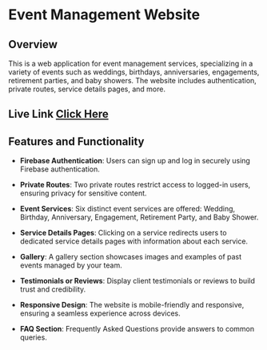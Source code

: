 # Event Management Website

## Overview

This is a web application for event management services, specializing in a variety of events such as weddings, birthdays, anniversaries, engagements, retirement parties, and baby showers. The website includes authentication, private routes, service details pages, and more.

## Live Link [Click Here](https://assignment-9-ee090.web.app/)

## Features and Functionality

- **Firebase Authentication**: Users can sign up and log in securely using Firebase authentication.

- **Private Routes**: Two private routes restrict access to logged-in users, ensuring privacy for sensitive content.

- **Event Services**: Six distinct event services are offered: Wedding, Birthday, Anniversary, Engagement, Retirement Party, and Baby Shower.

- **Service Details Pages**: Clicking on a service redirects users to dedicated service details pages with information about each service.

- **Gallery**: A gallery section showcases images and examples of past events managed by your team.

- **Testimonials or Reviews**: Display client testimonials or reviews to build trust and credibility.

- **Responsive Design**: The website is mobile-friendly and responsive, ensuring a seamless experience across devices.

- **FAQ Section**: Frequently Asked Questions provide answers to common queries.





